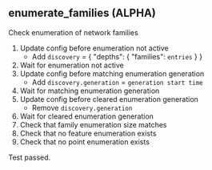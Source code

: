 
## enumerate_families (ALPHA)

Check enumeration of network families

1. Update config before enumeration not active
    * Add `discovery` = { "depths": { "families": `entries` } }
1. Wait for enumeration not active
1. Update config before matching enumeration generation
    * Add `discovery.generation` = `generation start time`
1. Wait for matching enumeration generation
1. Update config before cleared enumeration generation
    * Remove `discovery.generation`
1. Wait for cleared enumeration generation
1. Check that family enumeration size matches
1. Check that no feature enumeration exists
1. Check that no point enumeration exists

Test passed.
